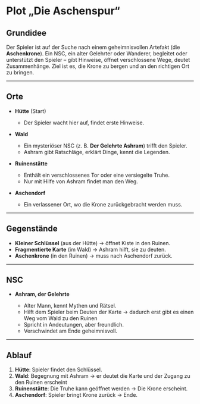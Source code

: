 # Plot „Die Aschenspur“

## Grundidee

Der Spieler ist auf der Suche nach einem geheimnisvollen Artefakt (die **Aschenkrone**). Ein NSC, ein alter Gelehrter oder Wanderer, begleitet oder unterstützt den Spieler – gibt Hinweise, öffnet verschlossene Wege, deutet Zusammenhänge. Ziel ist es, die Krone zu bergen und an den richtigen Ort zu bringen.

---

## Orte

* **Hütte** (Start)

  * Der Spieler wacht hier auf, findet erste Hinweise.
  
* **Wald**

  * Ein mysteriöser NSC (z. B. **Der Gelehrte Ashram**) trifft den Spieler.
  * Ashram gibt Ratschläge, erklärt Dinge, kennt die Legenden.
  
* **Ruinenstätte**

  * Enthält ein verschlossenes Tor oder eine versiegelte Truhe.
  * Nur mit Hilfe von Ashram findet man den Weg.
  
* **Aschendorf**

  * Ein verlassener Ort, wo die Krone zurückgebracht werden muss.

---

## Gegenstände

* **Kleiner Schlüssel** (aus der Hütte) → öffnet Kiste in den Ruinen.
* **Fragmentierte Karte** (im Wald) → Ashram hilft, sie zu deuten.
* **Aschenkrone** (in den Ruinen) → muss nach Aschendorf zurück.

---

## NSC

* **Ashram, der Gelehrte**

  * Alter Mann, kennt Mythen und Rätsel.
  * Hilft dem Spieler beim Deuten der Karte -> dadurch erst gibt es einen Weg vom Wald zu den Ruinen
  * Spricht in Andeutungen, aber freundlich.
  * Verschwindet am Ende geheimnisvoll.

---

## Ablauf

1. **Hütte**: Spieler findet den Schlüssel.
2. **Wald**: Begegnung mit Ashram → er deutet die Karte und der Zugang zu den Ruinen erscheint
3. **Ruinenstätte**: Die Truhe kann geöffnet werden → Die Krone erscheint.
4. **Aschendorf**: Spieler bringt Krone zurück → Ende.
